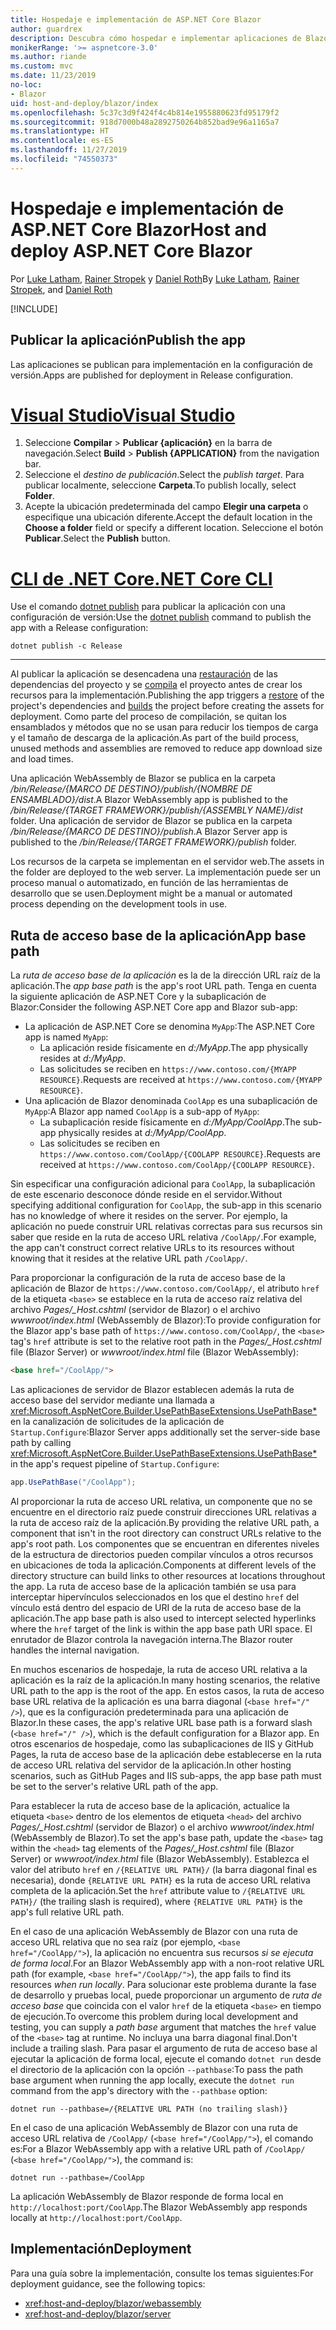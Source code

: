 ```yaml
---
title: Hospedaje e implementación de ASP.NET Core Blazor
author: guardrex
description: Descubra cómo hospedar e implementar aplicaciones de Blazor.
monikerRange: '>= aspnetcore-3.0'
ms.author: riande
ms.custom: mvc
ms.date: 11/23/2019
no-loc:
- Blazor
uid: host-and-deploy/blazor/index
ms.openlocfilehash: 5c37c3d9f424f4c4b814e1955880623fd95179f2
ms.sourcegitcommit: 918d7000b48a2892750264b852bad9e96a1165a7
ms.translationtype: HT
ms.contentlocale: es-ES
ms.lasthandoff: 11/27/2019
ms.locfileid: "74550373"
---
```

# <a name="host-and-deploy-aspnet-core-opno-locblazor"></a><span data-ttu-id="a76cd-103">Hospedaje e implementación de ASP.NET Core Blazor</span><span class="sxs-lookup"><span data-stu-id="a76cd-103">Host and deploy ASP.NET Core Blazor</span></span>

<span data-ttu-id="a76cd-104">Por [Luke Latham](https://github.com/guardrex), [Rainer Stropek](https://www.timecockpit.com) y [Daniel Roth](https://github.com/danroth27)</span><span class="sxs-lookup"><span data-stu-id="a76cd-104">By [Luke Latham](https://github.com/guardrex), [Rainer Stropek](https://www.timecockpit.com), and [Daniel Roth](https://github.com/danroth27)</span></span>

[!INCLUDE[](~/includes/blazorwasm-preview-notice.md)]

## <a name="publish-the-app"></a><span data-ttu-id="a76cd-105">Publicar la aplicación</span><span class="sxs-lookup"><span data-stu-id="a76cd-105">Publish the app</span></span>

<span data-ttu-id="a76cd-106">Las aplicaciones se publican para implementación en la configuración de versión.</span><span class="sxs-lookup"><span data-stu-id="a76cd-106">Apps are published for deployment in Release configuration.</span></span>

# <a name="visual-studiotabvisual-studio"></a>[<span data-ttu-id="a76cd-107">Visual Studio</span><span class="sxs-lookup"><span data-stu-id="a76cd-107">Visual Studio</span></span>](#tab/visual-studio)

1. <span data-ttu-id="a76cd-108">Seleccione **Compilar** > **Publicar {aplicación}** en la barra de navegación.</span><span class="sxs-lookup"><span data-stu-id="a76cd-108">Select **Build** > **Publish {APPLICATION}** from the navigation bar.</span></span>
1. <span data-ttu-id="a76cd-109">Seleccione el *destino de publicación*.</span><span class="sxs-lookup"><span data-stu-id="a76cd-109">Select the *publish target*.</span></span> <span data-ttu-id="a76cd-110">Para publicar localmente, seleccione **Carpeta**.</span><span class="sxs-lookup"><span data-stu-id="a76cd-110">To publish locally, select **Folder**.</span></span>
1. <span data-ttu-id="a76cd-111">Acepte la ubicación predeterminada del campo **Elegir una carpeta** o especifique una ubicación diferente.</span><span class="sxs-lookup"><span data-stu-id="a76cd-111">Accept the default location in the **Choose a folder** field or specify a different location.</span></span> <span data-ttu-id="a76cd-112">Seleccione el botón **Publicar**.</span><span class="sxs-lookup"><span data-stu-id="a76cd-112">Select the **Publish** button.</span></span>

# <a name="net-core-clitabnetcore-cli"></a>[<span data-ttu-id="a76cd-113">CLI de .NET Core</span><span class="sxs-lookup"><span data-stu-id="a76cd-113">.NET Core CLI</span></span>](#tab/netcore-cli)

<span data-ttu-id="a76cd-114">Use el comando [dotnet publish](/dotnet/core/tools/dotnet-publish) para publicar la aplicación con una configuración de versión:</span><span class="sxs-lookup"><span data-stu-id="a76cd-114">Use the [dotnet publish](/dotnet/core/tools/dotnet-publish) command to publish the app with a Release configuration:</span></span>

```dotnetcli
dotnet publish -c Release
```

---

<span data-ttu-id="a76cd-115">Al publicar la aplicación se desencadena una [restauración](/dotnet/core/tools/dotnet-restore) de las dependencias del proyecto y se [compila](/dotnet/core/tools/dotnet-build) el proyecto antes de crear los recursos para la implementación.</span><span class="sxs-lookup"><span data-stu-id="a76cd-115">Publishing the app triggers a [restore](/dotnet/core/tools/dotnet-restore) of the project's dependencies and [builds](/dotnet/core/tools/dotnet-build) the project before creating the assets for deployment.</span></span> <span data-ttu-id="a76cd-116">Como parte del proceso de compilación, se quitan los ensamblados y métodos que no se usan para reducir los tiempos de carga y el tamaño de descarga de la aplicación.</span><span class="sxs-lookup"><span data-stu-id="a76cd-116">As part of the build process, unused methods and assemblies are removed to reduce app download size and load times.</span></span>

<span data-ttu-id="a76cd-117">Una aplicación WebAssembly de Blazor se publica en la carpeta */bin/Release/{MARCO DE DESTINO}/publish/{NOMBRE DE ENSAMBLADO}/dist*.</span><span class="sxs-lookup"><span data-stu-id="a76cd-117">A Blazor WebAssembly app is published to the */bin/Release/{TARGET FRAMEWORK}/publish/{ASSEMBLY NAME}/dist* folder.</span></span> <span data-ttu-id="a76cd-118">Una aplicación de servidor de Blazor se publica en la carpeta */bin/Release/{MARCO DE DESTINO}/publish*.</span><span class="sxs-lookup"><span data-stu-id="a76cd-118">A Blazor Server app is published to the */bin/Release/{TARGET FRAMEWORK}/publish* folder.</span></span>

<span data-ttu-id="a76cd-119">Los recursos de la carpeta se implementan en el servidor web.</span><span class="sxs-lookup"><span data-stu-id="a76cd-119">The assets in the folder are deployed to the web server.</span></span> <span data-ttu-id="a76cd-120">La implementación puede ser un proceso manual o automatizado, en función de las herramientas de desarrollo que se usen.</span><span class="sxs-lookup"><span data-stu-id="a76cd-120">Deployment might be a manual or automated process depending on the development tools in use.</span></span>

## <a name="app-base-path"></a><span data-ttu-id="a76cd-121">Ruta de acceso base de la aplicación</span><span class="sxs-lookup"><span data-stu-id="a76cd-121">App base path</span></span>

<span data-ttu-id="a76cd-122">La *ruta de acceso base de la aplicación* es la de la dirección URL raíz de la aplicación.</span><span class="sxs-lookup"><span data-stu-id="a76cd-122">The *app base path* is the app's root URL path.</span></span> <span data-ttu-id="a76cd-123">Tenga en cuenta la siguiente aplicación de ASP.NET Core y la subaplicación de Blazor:</span><span class="sxs-lookup"><span data-stu-id="a76cd-123">Consider the following ASP.NET Core app and Blazor sub-app:</span></span>

* <span data-ttu-id="a76cd-124">La aplicación de ASP.NET Core se denomina `MyApp`:</span><span class="sxs-lookup"><span data-stu-id="a76cd-124">The ASP.NET Core app is named `MyApp`:</span></span>
  * <span data-ttu-id="a76cd-125">La aplicación reside físicamente en *d:/MyApp*.</span><span class="sxs-lookup"><span data-stu-id="a76cd-125">The app physically resides at *d:/MyApp*.</span></span>
  * <span data-ttu-id="a76cd-126">Las solicitudes se reciben en `https://www.contoso.com/{MYAPP RESOURCE}`.</span><span class="sxs-lookup"><span data-stu-id="a76cd-126">Requests are received at `https://www.contoso.com/{MYAPP RESOURCE}`.</span></span>
* <span data-ttu-id="a76cd-127">Una aplicación de Blazor denominada `CoolApp` es una subaplicación de `MyApp`:</span><span class="sxs-lookup"><span data-stu-id="a76cd-127">A Blazor app named `CoolApp` is a sub-app of `MyApp`:</span></span>
  * <span data-ttu-id="a76cd-128">La subaplicación reside físicamente en *d:/MyApp/CoolApp*.</span><span class="sxs-lookup"><span data-stu-id="a76cd-128">The sub-app physically resides at *d:/MyApp/CoolApp*.</span></span>
  * <span data-ttu-id="a76cd-129">Las solicitudes se reciben en `https://www.contoso.com/CoolApp/{COOLAPP RESOURCE}`.</span><span class="sxs-lookup"><span data-stu-id="a76cd-129">Requests are received at `https://www.contoso.com/CoolApp/{COOLAPP RESOURCE}`.</span></span>

<span data-ttu-id="a76cd-130">Sin especificar una configuración adicional para `CoolApp`, la subaplicación de este escenario desconoce dónde reside en el servidor.</span><span class="sxs-lookup"><span data-stu-id="a76cd-130">Without specifying additional configuration for `CoolApp`, the sub-app in this scenario has no knowledge of where it resides on the server.</span></span> <span data-ttu-id="a76cd-131">Por ejemplo, la aplicación no puede construir URL relativas correctas para sus recursos sin saber que reside en la ruta de acceso URL relativa `/CoolApp/`.</span><span class="sxs-lookup"><span data-stu-id="a76cd-131">For example, the app can't construct correct relative URLs to its resources without knowing that it resides at the relative URL path `/CoolApp/`.</span></span>

<span data-ttu-id="a76cd-132">Para proporcionar la configuración de la ruta de acceso base de la aplicación de Blazor de `https://www.contoso.com/CoolApp/`, el atributo `href` de la etiqueta `<base>` se establece en la ruta de acceso raíz relativa del archivo *Pages/_Host.cshtml* (servidor de Blazor) o el archivo *wwwroot/index.html* (WebAssembly de Blazor):</span><span class="sxs-lookup"><span data-stu-id="a76cd-132">To provide configuration for the Blazor app's base path of `https://www.contoso.com/CoolApp/`, the `<base>` tag's `href` attribute is set to the relative root path in the *Pages/_Host.cshtml* file (Blazor Server) or *wwwroot/index.html* file (Blazor WebAssembly):</span></span>

```html
<base href="/CoolApp/">
```

<span data-ttu-id="a76cd-133">Las aplicaciones de servidor de Blazor establecen además la ruta de acceso base del servidor mediante una llamada a <xref:Microsoft.AspNetCore.Builder.UsePathBaseExtensions.UsePathBase*> en la canalización de solicitudes de la aplicación de `Startup.Configure`:</span><span class="sxs-lookup"><span data-stu-id="a76cd-133">Blazor Server apps additionally set the server-side base path by calling <xref:Microsoft.AspNetCore.Builder.UsePathBaseExtensions.UsePathBase*> in the app's request pipeline of `Startup.Configure`:</span></span>

```csharp
app.UsePathBase("/CoolApp");
```

<span data-ttu-id="a76cd-134">Al proporcionar la ruta de acceso URL relativa, un componente que no se encuentre en el directorio raíz puede construir direcciones URL relativas a la ruta de acceso raíz de la aplicación.</span><span class="sxs-lookup"><span data-stu-id="a76cd-134">By providing the relative URL path, a component that isn't in the root directory can construct URLs relative to the app's root path.</span></span> <span data-ttu-id="a76cd-135">Los componentes que se encuentran en diferentes niveles de la estructura de directorios pueden compilar vínculos a otros recursos en ubicaciones de toda la aplicación.</span><span class="sxs-lookup"><span data-stu-id="a76cd-135">Components at different levels of the directory structure can build links to other resources at locations throughout the app.</span></span> <span data-ttu-id="a76cd-136">La ruta de acceso base de la aplicación también se usa para interceptar hipervínculos seleccionados en los que el destino `href` del vínculo está dentro del espacio de URI de la ruta de acceso base de la aplicación.</span><span class="sxs-lookup"><span data-stu-id="a76cd-136">The app base path is also used to intercept selected hyperlinks where the `href` target of the link is within the app base path URI space.</span></span> <span data-ttu-id="a76cd-137">El enrutador de Blazor controla la navegación interna.</span><span class="sxs-lookup"><span data-stu-id="a76cd-137">The Blazor router handles the internal navigation.</span></span>

<span data-ttu-id="a76cd-138">En muchos escenarios de hospedaje, la ruta de acceso URL relativa a la aplicación es la raíz de la aplicación.</span><span class="sxs-lookup"><span data-stu-id="a76cd-138">In many hosting scenarios, the relative URL path to the app is the root of the app.</span></span> <span data-ttu-id="a76cd-139">En estos casos, la ruta de acceso base URL relativa de la aplicación es una barra diagonal (`<base href="/" />`), que es la configuración predeterminada para una aplicación de Blazor.</span><span class="sxs-lookup"><span data-stu-id="a76cd-139">In these cases, the app's relative URL base path is a forward slash (`<base href="/" />`), which is the default configuration for a Blazor app.</span></span> <span data-ttu-id="a76cd-140">En otros escenarios de hospedaje, como las subaplicaciones de IIS y GitHub Pages, la ruta de acceso base de la aplicación debe establecerse en la ruta de acceso URL relativa del servidor de la aplicación.</span><span class="sxs-lookup"><span data-stu-id="a76cd-140">In other hosting scenarios, such as GitHub Pages and IIS sub-apps, the app base path must be set to the server's relative URL path of the app.</span></span>

<span data-ttu-id="a76cd-141">Para establecer la ruta de acceso base de la aplicación, actualice la etiqueta `<base>` dentro de los elementos de etiqueta `<head>` del archivo *Pages/_Host.cshtml* (servidor de Blazor) o el archivo *wwwroot/index.html* (WebAssembly de Blazor).</span><span class="sxs-lookup"><span data-stu-id="a76cd-141">To set the app's base path, update the `<base>` tag within the `<head>` tag elements of the *Pages/_Host.cshtml* file (Blazor Server) or *wwwroot/index.html* file (Blazor WebAssembly).</span></span> <span data-ttu-id="a76cd-142">Establezca el valor del atributo `href` en `/{RELATIVE URL PATH}/` (la barra diagonal final es necesaria), donde `{RELATIVE URL PATH}` es la ruta de acceso URL relativa completa de la aplicación.</span><span class="sxs-lookup"><span data-stu-id="a76cd-142">Set the `href` attribute value to `/{RELATIVE URL PATH}/` (the trailing slash is required), where `{RELATIVE URL PATH}` is the app's full relative URL path.</span></span>

<span data-ttu-id="a76cd-143">En el caso de una aplicación WebAssembly de Blazor con una ruta de acceso URL relativa que no sea raíz (por ejemplo, `<base href="/CoolApp/">`), la aplicación no encuentra sus recursos *si se ejecuta de forma local*.</span><span class="sxs-lookup"><span data-stu-id="a76cd-143">For an Blazor WebAssembly app with a non-root relative URL path (for example, `<base href="/CoolApp/">`), the app fails to find its resources *when run locally*.</span></span> <span data-ttu-id="a76cd-144">Para solucionar este problema durante la fase de desarrollo y pruebas local, puede proporcionar un argumento de *ruta de acceso base* que coincida con el valor `href` de la etiqueta `<base>` en tiempo de ejecución.</span><span class="sxs-lookup"><span data-stu-id="a76cd-144">To overcome this problem during local development and testing, you can supply a *path base* argument that matches the `href` value of the `<base>` tag at runtime.</span></span> <span data-ttu-id="a76cd-145">No incluya una barra diagonal final.</span><span class="sxs-lookup"><span data-stu-id="a76cd-145">Don't include a trailing slash.</span></span> <span data-ttu-id="a76cd-146">Para pasar el argumento de ruta de acceso base al ejecutar la aplicación de forma local, ejecute el comando `dotnet run` desde el directorio de la aplicación con la opción `--pathbase`:</span><span class="sxs-lookup"><span data-stu-id="a76cd-146">To pass the path base argument when running the app locally, execute the `dotnet run` command from the app's directory with the `--pathbase` option:</span></span>

```dotnetcli
dotnet run --pathbase=/{RELATIVE URL PATH (no trailing slash)}
```

<span data-ttu-id="a76cd-147">En el caso de una aplicación WebAssembly de Blazor con una ruta de acceso URL relativa de `/CoolApp/` (`<base href="/CoolApp/">`), el comando es:</span><span class="sxs-lookup"><span data-stu-id="a76cd-147">For a Blazor WebAssembly app with a relative URL path of `/CoolApp/` (`<base href="/CoolApp/">`), the command is:</span></span>

```dotnetcli
dotnet run --pathbase=/CoolApp
```

<span data-ttu-id="a76cd-148">La aplicación WebAssembly de Blazor responde de forma local en `http://localhost:port/CoolApp`.</span><span class="sxs-lookup"><span data-stu-id="a76cd-148">The Blazor WebAssembly app responds locally at `http://localhost:port/CoolApp`.</span></span>

## <a name="deployment"></a><span data-ttu-id="a76cd-149">Implementación</span><span class="sxs-lookup"><span data-stu-id="a76cd-149">Deployment</span></span>

<span data-ttu-id="a76cd-150">Para una guía sobre la implementación, consulte los temas siguientes:</span><span class="sxs-lookup"><span data-stu-id="a76cd-150">For deployment guidance, see the following topics:</span></span>

* <xref:host-and-deploy/blazor/webassembly>
* <xref:host-and-deploy/blazor/server>
